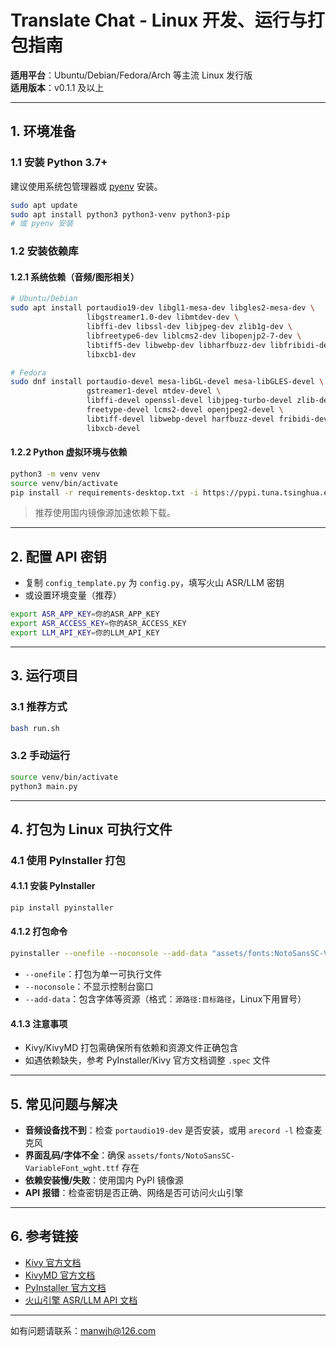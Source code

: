 # Translate Chat - Linux 开发、运行与打包指南

**适用平台**：Ubuntu/Debian/Fedora/Arch 等主流 Linux 发行版  
**适用版本**：v0.1.1 及以上

---

## 1. 环境准备

### 1.1 安装 Python 3.7+

建议使用系统包管理器或 [pyenv](https://github.com/pyenv/pyenv) 安装。

```bash
sudo apt update
sudo apt install python3 python3-venv python3-pip
# 或 pyenv 安装
```

### 1.2 安装依赖库

#### 1.2.1 系统依赖（音频/图形相关）

```bash
# Ubuntu/Debian
sudo apt install portaudio19-dev libgl1-mesa-dev libgles2-mesa-dev \
                 libgstreamer1.0-dev libmtdev-dev \
                 libffi-dev libssl-dev libjpeg-dev zlib1g-dev \
                 libfreetype6-dev liblcms2-dev libopenjp2-7-dev \
                 libtiff5-dev libwebp-dev libharfbuzz-dev libfribidi-dev \
                 libxcb1-dev

# Fedora
sudo dnf install portaudio-devel mesa-libGL-devel mesa-libGLES-devel \
                 gstreamer1-devel mtdev-devel \
                 libffi-devel openssl-devel libjpeg-turbo-devel zlib-devel \
                 freetype-devel lcms2-devel openjpeg2-devel \
                 libtiff-devel libwebp-devel harfbuzz-devel fribidi-devel \
                 libxcb-devel
```

#### 1.2.2 Python 虚拟环境与依赖

```bash
python3 -m venv venv
source venv/bin/activate
pip install -r requirements-desktop.txt -i https://pypi.tuna.tsinghua.edu.cn/simple
```

> 推荐使用国内镜像源加速依赖下载。

---

## 2. 配置 API 密钥

- 复制 `config_template.py` 为 `config.py`，填写火山 ASR/LLM 密钥
- 或设置环境变量（推荐）

```bash
export ASR_APP_KEY=你的ASR_APP_KEY
export ASR_ACCESS_KEY=你的ASR_ACCESS_KEY
export LLM_API_KEY=你的LLM_API_KEY
```

---

## 3. 运行项目

### 3.1 推荐方式

```bash
bash run.sh
```

### 3.2 手动运行

```bash
source venv/bin/activate
python3 main.py
```

---

## 4. 打包为 Linux 可执行文件

### 4.1 使用 PyInstaller 打包

#### 4.1.1 安装 PyInstaller

```bash
pip install pyinstaller
```

#### 4.1.2 打包命令

```bash
pyinstaller --onefile --noconsole --add-data "assets/fonts:NotoSansSC-VariableFont_wght.ttf" main.py
```

- `--onefile`：打包为单一可执行文件
- `--noconsole`：不显示控制台窗口
- `--add-data`：包含字体等资源（格式：`源路径:目标路径`，Linux下用冒号）

#### 4.1.3 注意事项

- Kivy/KivyMD 打包需确保所有依赖和资源文件正确包含
- 如遇依赖缺失，参考 PyInstaller/Kivy 官方文档调整 `.spec` 文件

---

## 5. 常见问题与解决

- **音频设备找不到**：检查 `portaudio19-dev` 是否安装，或用 `arecord -l` 检查麦克风
- **界面乱码/字体不全**：确保 `assets/fonts/NotoSansSC-VariableFont_wght.ttf` 存在
- **依赖安装慢/失败**：使用国内 PyPI 镜像源
- **API 报错**：检查密钥是否正确、网络是否可访问火山引擎

---

## 6. 参考链接

- [Kivy 官方文档](https://kivy.org/doc/stable/installation/installation-linux.html)
- [KivyMD 官方文档](https://kivymd.readthedocs.io/en/latest/)
- [PyInstaller 官方文档](https://pyinstaller.org/en/stable/)
- [火山引擎 ASR/LLM API 文档](https://www.volcengine.com/docs/)

---

如有问题请联系：manwjh@126.com 
